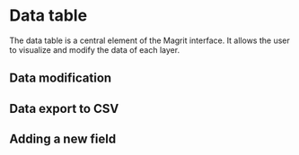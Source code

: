 # Data table

The data table is a central element of the Magrit interface.
It allows the user to visualize and modify the data of each layer.

## Data modification

## Data export to CSV

## Adding a new field

